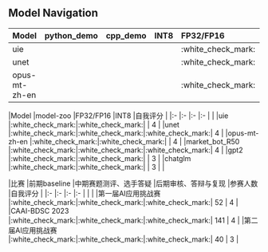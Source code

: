 ## Model Navigation

|Model                      |python_demo         |cpp_demo            |INT8                |FP32/FP16           |dynamic             |shape               |
|:-                         |:-                  |:-                  |:-                  |:-                  |:-                  |:-                  |
|uie                        |                    |                    |                    |:white\_check\_mark:|                    |                    |
|unet                       |                    |                    |                    |:white\_check\_mark:|                    |                    |
|opus-mt-zh-en              |                    |                    |                    |:white\_check\_mark:|                    |                    |

|Model                      |model-zoo           |FP32/FP16           |INT8                |自我评分    |
|:-                         |:-                  |:-                  |:-                  |           |
|uie                        |:white\_check\_mark:|:white\_check\_mark:|                    |  4        |
|unet                       |:white\_check\_mark:|:white\_check\_mark:|:white\_check\_mark:|   4       |
|opus-mt-zh-en              |:white\_check\_mark:|:white\_check\_mark:|                    |    4      |
|market_bot_R50             |:white\_check\_mark:|:white\_check\_mark:|:white\_check\_mark:|     4     |
|gpt2                       |:white\_check\_mark:|:white\_check\_mark:|                    |      3    |
|chatglm                    |:white\_check\_mark:|:white\_check\_mark:|                    |       3   |
          |

|比赛                       |前期baseline        |中期赛题测评、选手答疑 |后期审核、答辩与复现 |参赛人数 |自我评分    |
|:-                         |:-                  |:-                  |:-                  |        |          |
|第一届AI应用挑战赛          |:white\_check\_mark:|:white\_check\_mark:|:white\_check\_mark:|    52   |    4      |
|CAAI-BDSC 2023             |:white\_check\_mark:|:white\_check\_mark:|:white\_check\_mark:|    141 |    4      |
|第二届AI应用挑战赛          |:white\_check\_mark:|:white\_check\_mark:|:white\_check\_mark:|    40   |    3      |